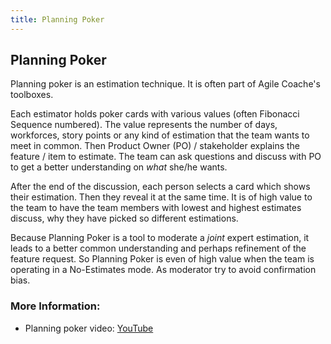 ```yaml
---
title: Planning Poker
---
```

## Planning Poker
Planning poker is an estimation technique. It is often part of Agile Coache's toolboxes. 

Each estimator holds poker cards with various values (often Fibonacci Sequence numbered). The value represents the number of days, workforces, story points or any kind of estimation that the team wants to meet in common. Then Product Owner (PO) / stakeholder explains the feature / item to estimate. The team can ask questions and discuss with PO to get a better understanding on *what* she/he wants. 

After the end of the discussion, each person selects a card which shows their estimation. Then they reveal it at the same time. It is of high value to the team to have the team members with lowest and highest estimates discuss, why they have picked so different estimations. 

Because Planning Poker is a tool to moderate a *joint* expert estimation, it leads to a better common understanding and perhaps refinement of the feature request. So Planning Poker is even of high value when the team is operating in a No-Estimates mode. As moderator try to avoid confirmation bias. 

### More Information:
- Planning poker video: [YouTube](https://www.youtube.com/watch?v=MrIZMuvjTws)

